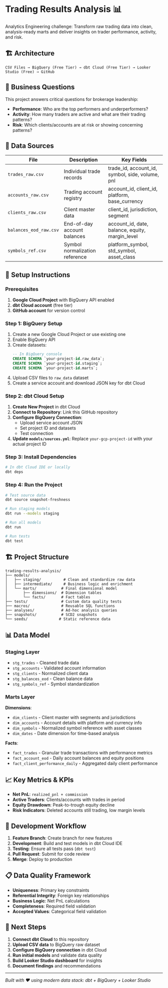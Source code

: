 # Trading Results Analysis 📊

Analytics Engineering challenge: Transform raw trading data into clean, analysis-ready marts and deliver insights on trader performance, activity, and risk.

## 🏗️ Architecture

```
CSV Files → BigQuery (Free Tier) → dbt Cloud (Free Tier) → Looker Studio (Free) → GitHub
```

## 🎯 Business Questions

This project answers critical questions for brokerage leadership:

- **Performance**: Who are the top performers and underperformers?
- **Activity**: How many traders are active and what are their trading patterns?
- **Risk**: Which clients/accounts are at risk or showing concerning patterns?

## 📁 Data Sources

| File | Description | Key Fields |
|------|-------------|------------|
| `trades_raw.csv` | Individual trade records | trade_id, account_id, symbol, side, volume, pnl |
| `accounts_raw.csv` | Trading account registry | account_id, client_id, platform, base_currency |
| `clients_raw.csv` | Client master data | client_id, jurisdiction, segment |
| `balances_eod_raw.csv` | End-of-day account balances | account_id, date, balance, equity, margin_level |
| `symbols_ref.csv` | Symbol normalization reference | platform_symbol, std_symbol, asset_class |

## 🚀 Setup Instructions

### Prerequisites

1. **Google Cloud Project** with BigQuery API enabled
2. **dbt Cloud account** (free tier)
3. **GitHub account** for version control

### Step 1: BigQuery Setup

1. Create a new Google Cloud Project or use existing one
2. Enable BigQuery API
3. Create datasets:
   ```sql
   -- In BigQuery console
   CREATE SCHEMA `your-project-id.raw_data`;
   CREATE SCHEMA `your-project-id.staging`;
   CREATE SCHEMA `your-project-id.marts`;
   ```
4. Upload CSV files to `raw_data` dataset
5. Create a service account and download JSON key for dbt Cloud

### Step 2: dbt Cloud Setup

1. **Create New Project** in dbt Cloud
2. **Connect to Repository**: Link this GitHub repository
3. **Configure BigQuery Connection**:
   - Upload service account JSON
   - Set project ID and datasets
   - Test connection
4. **Update `models/sources.yml`**: Replace `your-gcp-project-id` with your actual project ID

### Step 3: Install Dependencies

```bash
# In dbt Cloud IDE or locally
dbt deps
```

### Step 4: Run the Project

```bash
# Test source data
dbt source snapshot-freshness

# Run staging models
dbt run --models staging

# Run all models
dbt run

# Run tests
dbt test
```

## 🏗️ Project Structure

```
trading-results-analysis/
├── models/
│   ├── staging/          # Clean and standardize raw data
│   ├── intermediate/     # Business logic and enrichment
│   └── marts/           # Final dimensional model
│       ├── dimensions/  # Dimension tables
│       └── facts/       # Fact tables
├── tests/               # Custom data quality tests
├── macros/              # Reusable SQL functions
├── analyses/            # Ad-hoc analysis queries
├── snapshots/           # SCD2 snapshots
└── seeds/              # Static reference data
```

## 📊 Data Model

### Staging Layer
- `stg_trades` - Cleaned trade data
- `stg_accounts` - Validated account information
- `stg_clients` - Normalized client data
- `stg_balances_eod` - Clean balance data
- `stg_symbols_ref` - Symbol standardization

### Marts Layer
**Dimensions**:
- `dim_clients` - Client master with segments and jurisdictions
- `dim_accounts` - Account details with platform and currency info
- `dim_symbols` - Normalized symbol reference with asset classes
- `dim_dates` - Date dimension for time-based analysis

**Facts**:
- `fact_trades` - Granular trade transactions with performance metrics
- `fact_account_eod` - Daily account balances and equity positions
- `fact_client_performance_daily` - Aggregated daily client performance

## 📈 Key Metrics & KPIs

- **Net PnL**: `realized_pnl + commission`
- **Active Traders**: Clients/accounts with trades in period
- **Equity Drawdown**: Peak-to-trough equity decline
- **Risk Indicators**: Deleted accounts still trading, low margin levels

## 🔧 Development Workflow

1. **Feature Branch**: Create branch for new features
2. **Development**: Build and test models in dbt Cloud IDE
3. **Testing**: Ensure all tests pass (`dbt test`)
4. **Pull Request**: Submit for code review
5. **Merge**: Deploy to production

## 📋 Data Quality Framework

- **Uniqueness**: Primary key constraints
- **Referential Integrity**: Foreign key relationships
- **Business Logic**: Net PnL calculations
- **Completeness**: Required field validation
- **Accepted Values**: Categorical field validation

## 🔗 Next Steps

1. **Connect dbt Cloud** to this repository
2. **Upload CSV data** to BigQuery raw dataset
3. **Configure BigQuery connection** in dbt Cloud
4. **Run initial models** and validate data quality
5. **Build Looker Studio dashboard** for insights
6. **Document findings** and recommendations

---

*Built with ❤️ using modern data stack: dbt + BigQuery + Looker Studio*
